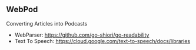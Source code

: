 ## WebPod 

Converting Articles into Podcasts

* WebParser: https://github.com/go-shiori/go-readability
* Text To Speech: https://cloud.google.com/text-to-speech/docs/libraries
